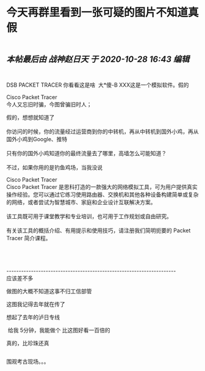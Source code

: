 # 今天再群里看到一张可疑的图片不知道真假


<img id="aimg_xmyXO" onclick="zoom(this, this.src, 0, 0, 0)" class="zoom" src="http://i.52loi.com/imgs/2020/10/f7ecfcbd1b2b21ef.jpg" onmouseover="img_onmouseoverfunc(this)" onload="thumbImg(this)" border="0" alt="" />

<i class="pstatus"> 本帖最后由 战神赵日天 于 2020-10-28 16:43 编辑 </i><br />
<br />
---

DSB PACKET TRACER 你看看这是啥&nbsp;&nbsp;大*傻-B XXX这是一个模拟软件。假的

Cisco Packet Tracer<br />
今人又忘旧时骗，今图曾骗旧时人；<img id="aimg_hvlhZ" onclick="zoom(this, this.src, 0, 0, 0)" class="zoom" src="https://cdn.jsdelivr.net/gh/hishis/forum-master/public/images/patch.gif" onmouseover="img_onmouseoverfunc(this)" onload="thumbImg(this)" border="0" alt="" />

假的，想想就知道了<br />
<br />
你访问的时候，你的流量经过运营商到你的中转机，再从中转机到国外小鸡，再从国外小鸡到Google、推特<br />
<br />
只有你的国外小鸡知道你的最终流量去了哪里，高墙怎么可能知道？<br />
<br />
不过，如果你用的是钓鱼鸡场，当我没说

Cisco Packet Tracer<br />
Cisco Packet Tracer 是思科打造的一款强大的网络模拟工具，可为用户提供真实操作经验。您可以通过它练习使用路由器、交换机和其他各种设备构建简单或复杂的网络，或者尝试为智慧城市、家庭和企业设计互联解决方案。<br />
<br />
该工具既可用于课堂教学和专业培训，也可用于工作规划或自由研究。<br />
<br />
有关该工具的概括介绍、有用提示和使用技巧，请注册我们简明扼要的 Packet Tracer 简介课程。<br />
<br />
<br />
<br />
<br />
---------------------------------------------------------------------<br />
应该差不多

做图的大概不知道这事不归工信部管<img src="static/image/smiley/default/titter.gif" smilieid="9" border="0" alt="" />

这图我记得去年就在传了<img src="static/image/smiley/yct/019.gif" smilieid="49" border="0" alt="" />

想起了去年的泸日专线<img src="static/image/smiley/yct/010.gif" smilieid="41" border="0" alt="" />

<img src="static/image/smiley/default/lol.gif" smilieid="12" border="0" alt="" /> 给我 5分钟，我能做个 比这图好看一百倍的

真的，比珍珠还真

<img src="static/image/smiley/default/lol.gif" smilieid="12" border="0" alt="" /><img src="static/image/smiley/default/lol.gif" smilieid="12" border="0" alt="" /><img src="static/image/smiley/default/lol.gif" smilieid="12" border="0" alt="" /><img src="static/image/smiley/default/lol.gif" smilieid="12" border="0" alt="" />

围观考古现场。。。<img id="aimg_Lcj0i" onclick="zoom(this, this.src, 0, 0, 0)" class="zoom" src="https://cdn.jsdelivr.net/gh/hishis/forum-master/public/images/patch.gif" onmouseover="img_onmouseoverfunc(this)" onload="thumbImg(this)" border="0" alt="" />
